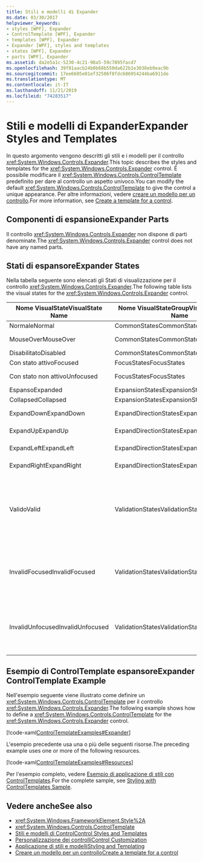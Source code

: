 ```yaml
---
title: Stili e modelli di Expander
ms.date: 03/30/2017
helpviewer_keywords:
- styles [WPF], Expander
- ControlTemplate [WPF], Expander
- templates [WPF], Expander
- Expander [WPF], styles and templates
- states [WPF], Expander
- parts [WPF], Expander
ms.assetid: da2e5a1c-5230-4c21-98a5-59c7895facd7
ms.openlocfilehash: 39f81aacb24b0b68b550da622b1e3038eb9eac9b
ms.sourcegitcommit: 17ee6605e01ef32506f8fdc686954244ba6911de
ms.translationtype: MT
ms.contentlocale: it-IT
ms.lasthandoff: 11/21/2019
ms.locfileid: "74283517"
---
```

# <a name="expander-styles-and-templates"></a><span data-ttu-id="1e55f-102">Stili e modelli di Expander</span><span class="sxs-lookup"><span data-stu-id="1e55f-102">Expander Styles and Templates</span></span>
<span data-ttu-id="1e55f-103">In questo argomento vengono descritti gli stili e i modelli per il controllo <xref:System.Windows.Controls.Expander>.</span><span class="sxs-lookup"><span data-stu-id="1e55f-103">This topic describes the styles and templates for the <xref:System.Windows.Controls.Expander> control.</span></span> <span data-ttu-id="1e55f-104">È possibile modificare il <xref:System.Windows.Controls.ControlTemplate> predefinito per dare al controllo un aspetto univoco.</span><span class="sxs-lookup"><span data-stu-id="1e55f-104">You can modify the default <xref:System.Windows.Controls.ControlTemplate> to give the control a unique appearance.</span></span> <span data-ttu-id="1e55f-105">Per altre informazioni, vedere [creare un modello per un controllo](../../../desktop-wpf/themes/how-to-create-apply-template.md).</span><span class="sxs-lookup"><span data-stu-id="1e55f-105">For more information, see [Create a template for a control](../../../desktop-wpf/themes/how-to-create-apply-template.md).</span></span>  
  
## <a name="expander-parts"></a><span data-ttu-id="1e55f-106">Componenti di espansione</span><span class="sxs-lookup"><span data-stu-id="1e55f-106">Expander Parts</span></span>  
 <span data-ttu-id="1e55f-107">Il controllo <xref:System.Windows.Controls.Expander> non dispone di parti denominate.</span><span class="sxs-lookup"><span data-stu-id="1e55f-107">The <xref:System.Windows.Controls.Expander> control does not have any named parts.</span></span>  
  
## <a name="expander-states"></a><span data-ttu-id="1e55f-108">Stati di espansore</span><span class="sxs-lookup"><span data-stu-id="1e55f-108">Expander States</span></span>  
 <span data-ttu-id="1e55f-109">Nella tabella seguente sono elencati gli Stati di visualizzazione per il controllo <xref:System.Windows.Controls.Expander>.</span><span class="sxs-lookup"><span data-stu-id="1e55f-109">The following table lists the visual states for the <xref:System.Windows.Controls.Expander> control.</span></span>  
  
|<span data-ttu-id="1e55f-110">Nome VisualState</span><span class="sxs-lookup"><span data-stu-id="1e55f-110">VisualState Name</span></span>|<span data-ttu-id="1e55f-111">Nome VisualStateGroup</span><span class="sxs-lookup"><span data-stu-id="1e55f-111">VisualStateGroup Name</span></span>|<span data-ttu-id="1e55f-112">description</span><span class="sxs-lookup"><span data-stu-id="1e55f-112">Description</span></span>|  
|-|-|-|  
|<span data-ttu-id="1e55f-113">Normale</span><span class="sxs-lookup"><span data-stu-id="1e55f-113">Normal</span></span>|<span data-ttu-id="1e55f-114">CommonStates</span><span class="sxs-lookup"><span data-stu-id="1e55f-114">CommonStates</span></span>|<span data-ttu-id="1e55f-115">Lo stato predefinito.</span><span class="sxs-lookup"><span data-stu-id="1e55f-115">The default state.</span></span>|  
|<span data-ttu-id="1e55f-116">MouseOver</span><span class="sxs-lookup"><span data-stu-id="1e55f-116">MouseOver</span></span>|<span data-ttu-id="1e55f-117">CommonStates</span><span class="sxs-lookup"><span data-stu-id="1e55f-117">CommonStates</span></span>|<span data-ttu-id="1e55f-118">Il puntatore del mouse è posizionato sul controllo.</span><span class="sxs-lookup"><span data-stu-id="1e55f-118">The mouse pointer is positioned over the control.</span></span>|  
|<span data-ttu-id="1e55f-119">Disabilitato</span><span class="sxs-lookup"><span data-stu-id="1e55f-119">Disabled</span></span>|<span data-ttu-id="1e55f-120">CommonStates</span><span class="sxs-lookup"><span data-stu-id="1e55f-120">CommonStates</span></span>|<span data-ttu-id="1e55f-121">Il controllo è disabilitato.</span><span class="sxs-lookup"><span data-stu-id="1e55f-121">The control is disabled.</span></span>|  
|<span data-ttu-id="1e55f-122">Con stato attivo</span><span class="sxs-lookup"><span data-stu-id="1e55f-122">Focused</span></span>|<span data-ttu-id="1e55f-123">FocusStates</span><span class="sxs-lookup"><span data-stu-id="1e55f-123">FocusStates</span></span>|<span data-ttu-id="1e55f-124">Il controllo ha lo stato attivo.</span><span class="sxs-lookup"><span data-stu-id="1e55f-124">The control has focus.</span></span>|  
|<span data-ttu-id="1e55f-125">Con stato non attivo</span><span class="sxs-lookup"><span data-stu-id="1e55f-125">Unfocused</span></span>|<span data-ttu-id="1e55f-126">FocusStates</span><span class="sxs-lookup"><span data-stu-id="1e55f-126">FocusStates</span></span>|<span data-ttu-id="1e55f-127">Il controllo non ha lo stato attivo.</span><span class="sxs-lookup"><span data-stu-id="1e55f-127">The control does not have focus.</span></span>|  
|<span data-ttu-id="1e55f-128">Espanso</span><span class="sxs-lookup"><span data-stu-id="1e55f-128">Expanded</span></span>|<span data-ttu-id="1e55f-129">ExpansionStates</span><span class="sxs-lookup"><span data-stu-id="1e55f-129">ExpansionStates</span></span>|<span data-ttu-id="1e55f-130">Il controllo è espanso.</span><span class="sxs-lookup"><span data-stu-id="1e55f-130">The control is expanded.</span></span>|  
|<span data-ttu-id="1e55f-131">Collapsed</span><span class="sxs-lookup"><span data-stu-id="1e55f-131">Collapsed</span></span>|<span data-ttu-id="1e55f-132">ExpansionStates</span><span class="sxs-lookup"><span data-stu-id="1e55f-132">ExpansionStates</span></span>|<span data-ttu-id="1e55f-133">Il controllo non è espanso.</span><span class="sxs-lookup"><span data-stu-id="1e55f-133">The control is not expanded.</span></span>|  
|<span data-ttu-id="1e55f-134">ExpandDown</span><span class="sxs-lookup"><span data-stu-id="1e55f-134">ExpandDown</span></span>|<span data-ttu-id="1e55f-135">ExpandDirectionStates</span><span class="sxs-lookup"><span data-stu-id="1e55f-135">ExpandDirectionStates</span></span>|<span data-ttu-id="1e55f-136">Il controllo si espande verso il basso.</span><span class="sxs-lookup"><span data-stu-id="1e55f-136">The control expands down.</span></span>|  
|<span data-ttu-id="1e55f-137">ExpandUp</span><span class="sxs-lookup"><span data-stu-id="1e55f-137">ExpandUp</span></span>|<span data-ttu-id="1e55f-138">ExpandDirectionStates</span><span class="sxs-lookup"><span data-stu-id="1e55f-138">ExpandDirectionStates</span></span>|<span data-ttu-id="1e55f-139">Il controllo si espande verso l'alto.</span><span class="sxs-lookup"><span data-stu-id="1e55f-139">The control expands up.</span></span>|  
|<span data-ttu-id="1e55f-140">ExpandLeft</span><span class="sxs-lookup"><span data-stu-id="1e55f-140">ExpandLeft</span></span>|<span data-ttu-id="1e55f-141">ExpandDirectionStates</span><span class="sxs-lookup"><span data-stu-id="1e55f-141">ExpandDirectionStates</span></span>|<span data-ttu-id="1e55f-142">Il controllo si espande verso sinistra.</span><span class="sxs-lookup"><span data-stu-id="1e55f-142">The control expands left.</span></span>|  
|<span data-ttu-id="1e55f-143">ExpandRight</span><span class="sxs-lookup"><span data-stu-id="1e55f-143">ExpandRight</span></span>|<span data-ttu-id="1e55f-144">ExpandDirectionStates</span><span class="sxs-lookup"><span data-stu-id="1e55f-144">ExpandDirectionStates</span></span>|<span data-ttu-id="1e55f-145">Il controllo si espande a destra.</span><span class="sxs-lookup"><span data-stu-id="1e55f-145">The control expands right.</span></span>|  
|<span data-ttu-id="1e55f-146">Valido</span><span class="sxs-lookup"><span data-stu-id="1e55f-146">Valid</span></span>|<span data-ttu-id="1e55f-147">ValidationStates</span><span class="sxs-lookup"><span data-stu-id="1e55f-147">ValidationStates</span></span>|<span data-ttu-id="1e55f-148">Il controllo Usa la classe <xref:System.Windows.Controls.Validation> e la proprietà <xref:System.Windows.Controls.Validation.HasError%2A?displayProperty=nameWithType> associata è `false`.</span><span class="sxs-lookup"><span data-stu-id="1e55f-148">The control uses the <xref:System.Windows.Controls.Validation> class and the <xref:System.Windows.Controls.Validation.HasError%2A?displayProperty=nameWithType> attached property is `false`.</span></span>|  
|<span data-ttu-id="1e55f-149">InvalidFocused</span><span class="sxs-lookup"><span data-stu-id="1e55f-149">InvalidFocused</span></span>|<span data-ttu-id="1e55f-150">ValidationStates</span><span class="sxs-lookup"><span data-stu-id="1e55f-150">ValidationStates</span></span>|<span data-ttu-id="1e55f-151">Il <xref:System.Windows.Controls.Validation.HasError%2A?displayProperty=nameWithType> proprietà associata è `true` il controllo ha lo stato attivo.</span><span class="sxs-lookup"><span data-stu-id="1e55f-151">The <xref:System.Windows.Controls.Validation.HasError%2A?displayProperty=nameWithType> attached property is `true` has the control has focus.</span></span>|  
|<span data-ttu-id="1e55f-152">InvalidUnfocused</span><span class="sxs-lookup"><span data-stu-id="1e55f-152">InvalidUnfocused</span></span>|<span data-ttu-id="1e55f-153">ValidationStates</span><span class="sxs-lookup"><span data-stu-id="1e55f-153">ValidationStates</span></span>|<span data-ttu-id="1e55f-154">Il <xref:System.Windows.Controls.Validation.HasError%2A?displayProperty=nameWithType> proprietà associata è `true` ha il controllo non ha lo stato attivo.</span><span class="sxs-lookup"><span data-stu-id="1e55f-154">The <xref:System.Windows.Controls.Validation.HasError%2A?displayProperty=nameWithType> attached property is `true` has the control does not have focus.</span></span>|  
  
## <a name="expander-controltemplate-example"></a><span data-ttu-id="1e55f-155">Esempio di ControlTemplate espansore</span><span class="sxs-lookup"><span data-stu-id="1e55f-155">Expander ControlTemplate Example</span></span>  
 <span data-ttu-id="1e55f-156">Nell'esempio seguente viene illustrato come definire un <xref:System.Windows.Controls.ControlTemplate> per il controllo <xref:System.Windows.Controls.Expander>.</span><span class="sxs-lookup"><span data-stu-id="1e55f-156">The following example shows how to define a <xref:System.Windows.Controls.ControlTemplate> for the <xref:System.Windows.Controls.Expander> control.</span></span>  
  
 [!code-xaml[ControlTemplateExamples#Expander](~/samples/snippets/csharp/VS_Snippets_Wpf/ControlTemplateExamples/CS/resources/expander.xaml#expander)]  
  
 <span data-ttu-id="1e55f-157">L'esempio precedente usa una o più delle seguenti risorse.</span><span class="sxs-lookup"><span data-stu-id="1e55f-157">The preceding example uses one or more of the following resources.</span></span>  
  
 [!code-xaml[ControlTemplateExamples#Resources](~/samples/snippets/csharp/VS_Snippets_Wpf/ControlTemplateExamples/CS/resources/shared.xaml#resources)]  
  
 <span data-ttu-id="1e55f-158">Per l'esempio completo, vedere [Esempio di applicazione di stili con ControlTemplates](https://github.com/Microsoft/WPF-Samples/tree/master/Styles%20&%20Templates/IntroToStylingAndTemplating).</span><span class="sxs-lookup"><span data-stu-id="1e55f-158">For the complete sample, see [Styling with ControlTemplates Sample](https://github.com/Microsoft/WPF-Samples/tree/master/Styles%20&%20Templates/IntroToStylingAndTemplating).</span></span>  
  
## <a name="see-also"></a><span data-ttu-id="1e55f-159">Vedere anche</span><span class="sxs-lookup"><span data-stu-id="1e55f-159">See also</span></span>

- <xref:System.Windows.FrameworkElement.Style%2A>
- <xref:System.Windows.Controls.ControlTemplate>
- [<span data-ttu-id="1e55f-160">Stili e modelli di Control</span><span class="sxs-lookup"><span data-stu-id="1e55f-160">Control Styles and Templates</span></span>](control-styles-and-templates.md)
- [<span data-ttu-id="1e55f-161">Personalizzazione dei controlli</span><span class="sxs-lookup"><span data-stu-id="1e55f-161">Control Customization</span></span>](control-customization.md)
- [<span data-ttu-id="1e55f-162">Applicazione di stili e modelli</span><span class="sxs-lookup"><span data-stu-id="1e55f-162">Styling and Templating</span></span>](../../../desktop-wpf/fundamentals/styles-templates-overview.md)
- [<span data-ttu-id="1e55f-163">Creare un modello per un controllo</span><span class="sxs-lookup"><span data-stu-id="1e55f-163">Create a template for a control</span></span>](../../../desktop-wpf/themes/how-to-create-apply-template.md)
